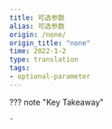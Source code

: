 ```yaml
---
title: 可选参数
alias: 可选参数
origin: /none/
origin_title: "none"
time: 2022-1-2
type: translation
tags:
- optional-parameter
---
```


??? note "Key Takeaway"
	
	- 